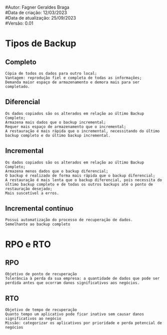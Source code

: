 #Autor: Fagner Geraldes Braga  
#Data de criação: 12/03/2023  
#Data de atualização: 25/09/2023  
#Versão: 0.01  

# Tipos de Backup

## Completo
```
Cópia de todos os dados para outro local;
Vantagem: reprodução fiel e completa de todas as informações;
Demanda maior espaço de armazenamento e demora mais para ser completado.
```
## Diferencial

```
Os dados copiados são os alterados em relação ao último Backup Completo;
Armazena mais dados que o backup incremental;
Requer mais espaço de armazenamento que o incremental;
A restauração é mais rápida que o incremental, necessitando do último backup completo e do último backup incremental.
```
## Incremental
```
Os dados copiados são os alterados em relação ao último Backup Completo;
Armazena menos dados que o backup diferencial;
O backup é realizado de forma mais rápida que o backup diferencial;
A restauração é mais lenta que o backup diferencial, pois necessita do último backup completo e de todas os outros backups até o ponto de restauração desejado;
Mais suscetível a erros.
```
## Incremental contínuo
```
Possui automatização do processo de recuperação de dados.
Semelhante ao backup completo
```
# RPO e RTO

## RPO
```
Objetivo de ponto de recuperação
Tolerância à perda da sua empresa: a quantidade de dados que pode ser perdida antes que ocorram danos significativos aos negócios.
```
## RTO
```
Objetivo de tempo de recuperação
Quanto tempo um aplicativo pode ficar inativo sem causar danos significativos ao negócio
Missão: categorizar os aplicativos por prioridade e perda potencial de negócios
```

